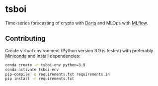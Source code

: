 # tsboi

Time-series forecasting of crypto with [Darts](https://github.com/unit8co/darts) and MLOps with [MLflow](https://github.com/mlflow/mlflow).

## Contributing

Create virtual environment (Python version 3.9 is tested) with preferably [Miniconda](https://docs.conda.io/en/latest/miniconda.html) and install dependencies:

```bash
conda create -n tsboi-env python=3.9
conda activate tsboi-env
pip-compile -o requirements.txt requirements.in
pip install -r requirements.txt
```
